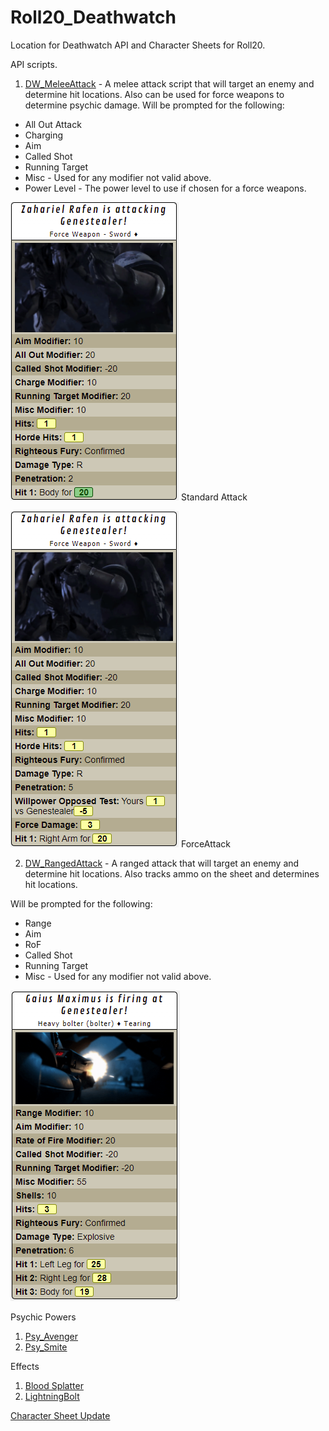 # Roll20_Deathwatch

Location for Deathwatch API and Character Sheets for Roll20.

API scripts.

1. [DW_MeleeAttack](scripts/DW_MeleeAttack.js) - A melee attack script that will target an enemy and determine hit locations.   Also can be used for force weapons to determine psychic damage.
Will be prompted for the following:

* All Out Attack
* Charging
* Aim
* Called Shot
* Running Target
* Misc - Used for any modifier not valid above.
* Power Level - The power level to use if chosen for a force weapons.

![melee](docs/melee.png)
Standard Attack

![melee-force](docs/melee-force.png)
ForceAttack

2. [DW_RangedAttack](scripts/DW_RangedAttack.js) - A ranged attack that will target an enemy and determine hit locations.  Also tracks ammo on the sheet and determines hit locations.

Will be prompted for the following:

* Range
* Aim
* RoF
* Called Shot
* Running Target
* Misc - Used for any modifier not valid above.

![ranged](docs\ranged.png)

Psychic Powers

1. [Psy_Avenger](docs/psyavenger.md)
2. [Psy_Smite](docs/psysmite.md)

Effects

1. [Blood Splatter](docs/blood_splatter.md)
2. [LightningBolt](docs/lightningbolt.md)

[Character Sheet Update](docs/charactersheet.md)

